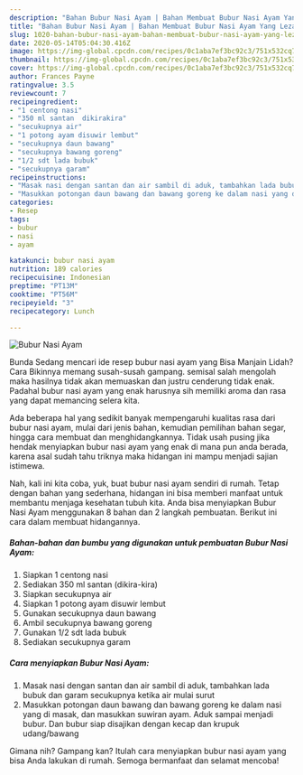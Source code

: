 ```yaml
---
description: "Bahan Bubur Nasi Ayam | Bahan Membuat Bubur Nasi Ayam Yang Lezat"
title: "Bahan Bubur Nasi Ayam | Bahan Membuat Bubur Nasi Ayam Yang Lezat"
slug: 1020-bahan-bubur-nasi-ayam-bahan-membuat-bubur-nasi-ayam-yang-lezat
date: 2020-05-14T05:04:30.416Z
image: https://img-global.cpcdn.com/recipes/0c1aba7ef3bc92c3/751x532cq70/bubur-nasi-ayam-foto-resep-utama.jpg
thumbnail: https://img-global.cpcdn.com/recipes/0c1aba7ef3bc92c3/751x532cq70/bubur-nasi-ayam-foto-resep-utama.jpg
cover: https://img-global.cpcdn.com/recipes/0c1aba7ef3bc92c3/751x532cq70/bubur-nasi-ayam-foto-resep-utama.jpg
author: Frances Payne
ratingvalue: 3.5
reviewcount: 7
recipeingredient:
- "1 centong nasi"
- "350 ml santan  dikirakira"
- "secukupnya air"
- "1 potong ayam disuwir lembut"
- "secukupnya daun bawang"
- "secukupnya bawang goreng"
- "1/2 sdt lada bubuk"
- "secukupnya garam"
recipeinstructions:
- "Masak nasi dengan santan dan air sambil di aduk, tambahkan lada bubuk dan garam secukupnya ketika air mulai surut"
- "Masukkan potongan daun bawang dan bawang goreng ke dalam nasi yang di masak, dan masukkan suwiran ayam. Aduk sampai menjadi bubur. Dan bubur siap disajikan dengan kecap dan krupuk udang/bawang"
categories:
- Resep
tags:
- bubur
- nasi
- ayam

katakunci: bubur nasi ayam 
nutrition: 189 calories
recipecuisine: Indonesian
preptime: "PT13M"
cooktime: "PT56M"
recipeyield: "3"
recipecategory: Lunch

---
```



![Bubur Nasi Ayam](https://img-global.cpcdn.com/recipes/0c1aba7ef3bc92c3/751x532cq70/bubur-nasi-ayam-foto-resep-utama.jpg)

Bunda Sedang mencari ide resep bubur nasi ayam yang Bisa Manjain Lidah? Cara Bikinnya memang susah-susah gampang. semisal salah mengolah maka hasilnya tidak akan memuaskan dan justru cenderung tidak enak. Padahal bubur nasi ayam yang enak harusnya sih memiliki aroma dan rasa yang dapat memancing selera kita.

Ada beberapa hal yang sedikit banyak mempengaruhi kualitas rasa dari bubur nasi ayam, mulai dari jenis bahan, kemudian pemilihan bahan segar, hingga cara membuat dan menghidangkannya. Tidak usah pusing jika hendak menyiapkan bubur nasi ayam yang enak di mana pun anda berada, karena asal sudah tahu triknya maka hidangan ini mampu menjadi sajian istimewa.




Nah, kali ini kita coba, yuk, buat bubur nasi ayam sendiri di rumah. Tetap dengan bahan yang sederhana, hidangan ini bisa memberi manfaat untuk membantu menjaga kesehatan tubuh kita. Anda bisa menyiapkan Bubur Nasi Ayam menggunakan 8 bahan dan 2 langkah pembuatan. Berikut ini cara dalam membuat hidangannya.

<!--inarticleads1-->

##### Bahan-bahan dan bumbu yang digunakan untuk pembuatan Bubur Nasi Ayam:

1. Siapkan 1 centong nasi
1. Sediakan 350 ml santan  (dikira-kira)
1. Siapkan secukupnya air
1. Siapkan 1 potong ayam disuwir lembut
1. Gunakan secukupnya daun bawang
1. Ambil secukupnya bawang goreng
1. Gunakan 1/2 sdt lada bubuk
1. Sediakan secukupnya garam




<!--inarticleads2-->

##### Cara menyiapkan Bubur Nasi Ayam:

1. Masak nasi dengan santan dan air sambil di aduk, tambahkan lada bubuk dan garam secukupnya ketika air mulai surut
1. Masukkan potongan daun bawang dan bawang goreng ke dalam nasi yang di masak, dan masukkan suwiran ayam. Aduk sampai menjadi bubur. Dan bubur siap disajikan dengan kecap dan krupuk udang/bawang




Gimana nih? Gampang kan? Itulah cara menyiapkan bubur nasi ayam yang bisa Anda lakukan di rumah. Semoga bermanfaat dan selamat mencoba!
